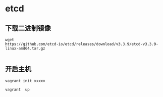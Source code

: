 # etcd


## 下载二进制镜像

```
wget 
https://github.com/etcd-io/etcd/releases/download/v3.3.9/etcd-v3.3.9-linux-amd64.tar.gz


```
## 开启主机


```
vagrant init xxxxx

vagrant  up

```

